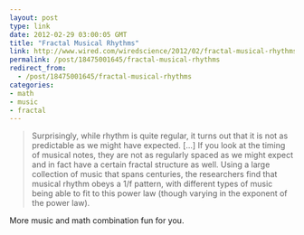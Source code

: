 ```yaml
---
layout: post
type: link
date: 2012-02-29 03:00:05 GMT
title: "Fractal Musical Rhythms"
link: http://www.wired.com/wiredscience/2012/02/fractal-musical-rhythms/
permalink: /post/18475001645/fractal-musical-rhythms
redirect_from: 
  - /post/18475001645/fractal-musical-rhythms
categories:
- math
- music
- fractal
---
```

<blockquote>Surprisingly, while rhythm is quite regular, it turns out that it is not as predictable as we might have expected. [...] If you look at the timing of musical notes, they are not as regularly spaced as we might expect and in fact have a certain fractal structure as well. Using a large collection of music that spans centuries, the researchers find that musical rhythm obeys a 1/f pattern, with different types of music being able to fit to this power law (though varying in the exponent of the power law).</blockquote>
<p>More music and math combination fun for you.</p>